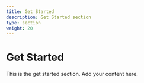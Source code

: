 ```yaml
---
title: Get Started
description: Get Started section
type: section
weight: 20
---
```


# Get Started

This is the get started section. Add your content here.

<!-- TODO: Customize this section -->
